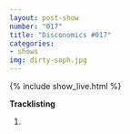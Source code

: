 ```yaml
---
layout: post-show
number: "017"
title: "Disconomics #017"
categories:
- shows
img: dirty-soph.jpg
---
```


{% include show_live.html %}

**Tracklisting**

1. 
